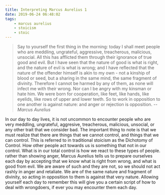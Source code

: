 ```yaml
---
title: Interpreting Marcus Aurelius 1
date: 2019-06-24 06:48:02
tags:
    - marcus aurelius
    - stoicism
    - stoic
---
```

> Say to yourself the first thing in the morning: today I shall meet people who are meddling, ungrateful, aggressive, treacherous, malicious, unsocial. All this has afflicted them through their ignorance of true good and evil. But I have seen that the nature of good is what is right, and the nature of evil is what is wrong; and I have reflected that the nature of the offender himself is akin to my own - not a kinship of blood or seed, but a sharing in the same mind, the same fragment of divinity. Therefore I cannot be harmed by any of them, as none will infect me with their wrong. Nor can I be angry with my kinsman or hate him. We were born for cooperation, like feet, like hands, like eyelids, like rows of upper and lower teeth. So to work in opposition to one another is against nature: and anger or rejection is opposition.
> -- <cite>Marcus Aurelius</cite>

In our day to day lives, it is not uncommon to encounter people who are very meddling, ungrateful, aggresive, treacherous, malicious, unsocial, or any other trait that we consider bad. The important thing to note is that we must realize that there are things that we cannot control, and things that we can control. This is referred to in traditional stoicism as the Dichotomy of Control. How other people act towards us is something that not in our control. What is in our total control is how we react to these types of people. rather than showing anger, Marcus Aurelius tells us to prepare ourselves each day by accepting that we know what is right from wrong, and what is good from evil. We are aware of such and they are not, so we should not act rashly in anger and retaliate. We are of the same nature and fragment of divinity, so acting in opposition to them is against that very nature. Allowing yourself each day to remember this will give you a certain script of how to deal with wrongdoers, if ever you may encounter them each day.